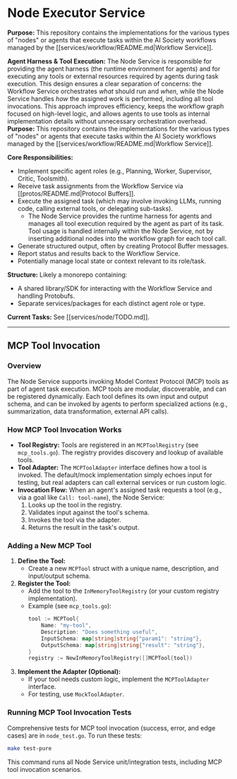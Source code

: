 # Node Executor Service 
**Purpose:** This repository contains the implementations for the various types of "nodes" or agents that execute tasks within the AI Society workflows managed by the [[services/workflow/README.md|Workflow Service]].

**Agent Harness & Tool Execution:**
The Node Service is responsible for providing the agent harness (the runtime environment for agents) and for executing any tools or external resources required by agents during task execution. This design ensures a clear separation of concerns: the Workflow Service orchestrates *what* should run and *when*, while the Node Service handles *how* the assigned work is performed, including all tool invocations. This approach improves efficiency, keeps the workflow graph focused on high-level logic, and allows agents to use tools as internal implementation details without unnecessary orchestration overhead.
**Purpose:** This repository contains the implementations for the various types of "nodes" or agents that execute tasks within the AI Society workflows managed by the [[services/workflow/README.md|Workflow Service]].

**Core Responsibilities:**
*   Implement specific agent roles (e.g., Planning, Worker, Supervisor, Critic, Toolsmith).
*   Receive task assignments from the Workflow Service via [[protos/README.md|Protocol Buffers]].
*   Execute the assigned task (which may involve invoking LLMs, running code, calling external tools, or delegating sub-tasks).
    - The Node Service provides the runtime harness for agents and manages all tool execution required by the agent as part of its task. Tool usage is handled internally within the Node Service, not by inserting additional nodes into the workflow graph for each tool call.
*   Generate structured output, often by creating Protocol Buffer messages.
*   Report status and results back to the Workflow Service.
*   Potentially manage local state or context relevant to its role/task.

**Structure:** Likely a monorepo containing:
*   A shared library/SDK for interacting with the Workflow Service and handling Protobufs.
*   Separate services/packages for each distinct agent role or type.

**Current Tasks:** See [[services/node/TODO.md]].

---

## MCP Tool Invocation

### Overview

The Node Service supports invoking Model Context Protocol (MCP) tools as part of agent task execution. MCP tools are modular, discoverable, and can be registered dynamically. Each tool defines its own input and output schema, and can be invoked by agents to perform specialized actions (e.g., summarization, data transformation, external API calls).

### How MCP Tool Invocation Works

- **Tool Registry:** Tools are registered in an `MCPToolRegistry` (see `mcp_tools.go`). The registry provides discovery and lookup of available tools.
- **Tool Adapter:** The `MCPToolAdapter` interface defines how a tool is invoked. The default/mock implementation simply echoes input for testing, but real adapters can call external services or run custom logic.
- **Invocation Flow:** When an agent's assigned task requests a tool (e.g., via a goal like `Call: tool-name`), the Node Service:
  1. Looks up the tool in the registry.
  2. Validates input against the tool's schema.
  3. Invokes the tool via the adapter.
  4. Returns the result in the task's output.

### Adding a New MCP Tool

1. **Define the Tool:**
   - Create a new `MCPTool` struct with a unique name, description, and input/output schema.
2. **Register the Tool:**
   - Add the tool to the `InMemoryToolRegistry` (or your custom registry implementation).
   - Example (see `mcp_tools.go`):
     ```go
     tool := MCPTool{
         Name: "my-tool",
         Description: "Does something useful",
         InputSchema: map[string]string{"param1": "string"},
         OutputSchema: map[string]string{"result": "string"},
     }
     registry := NewInMemoryToolRegistry([]MCPTool{tool})
     ```
3. **Implement the Adapter (Optional):**
   - If your tool needs custom logic, implement the `MCPToolAdapter` interface.
   - For testing, use `MockToolAdapter`.

### Running MCP Tool Invocation Tests

Comprehensive tests for MCP tool invocation (success, error, and edge cases) are in `node_test.go`. To run these tests:

```sh
make test-pure
```

This command runs all Node Service unit/integration tests, including MCP tool invocation scenarios.
